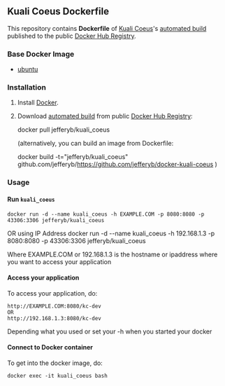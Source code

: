 ## Kuali Coeus Dockerfile

This repository contains **Dockerfile** of [Kuali Coeus](https://github.com/kuali/kc)'s [automated build](https://registry.hub.docker.com/u/jefferyb/kuali_coeus/) published to the public [Docker Hub Registry](https://registry.hub.docker.com/).

### Base Docker Image

* [ubuntu](https://registry.hub.docker.com/_/ubuntu)

### Installation

1. Install [Docker](https://www.docker.com/).

2. Download [automated build](https://registry.hub.docker.com/u/jefferyb/kuali_coeus/) from public [Docker Hub Registry](https://registry.hub.docker.com/): 

    docker pull jefferyb/kuali_coeus

   (alternatively, you can build an image from Dockerfile: 

    docker build -t="jefferyb/kuali_coeus" github.com/jefferyb/https://github.com/jefferyb/docker-kuali-coeus 
   )


### Usage

#### Run `kuali_coeus`

    docker run -d --name kuali_coeus -h EXAMPLE.COM -p 8080:8080 -p 43306:3306 jefferyb/kuali_coeus
OR using IP Address
    docker run -d --name kuali_coeus -h 192.168.1.3 -p 8080:8080 -p 43306:3306 jefferyb/kuali_coeus

Where EXAMPLE.COM or 192.168.1.3 is the hostname or ipaddress where you want to access your application

#### Access your application

To access your application, do:

    http://EXAMPLE.COM:8080/kc-dev
	OR 
    http://192.168.1.3:8080/kc-dev

Depending what you used or set your -h when you started your docker

#### Connect to Docker container

To get into the docker image, do:

    docker exec -it kuali_coeus bash

